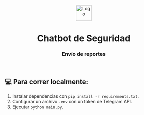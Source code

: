 <br>
<div align="center">
    <img width="50" src="https://pbs.twimg.com/profile_images/1436801567286611968/2zS5wmrz_400x400.jpg" alt="Logo">
    <h1>Chatbot de Seguridad</h1>
    <h3>Envío de reportes</h3>
</div>
<br>

## 💻 Para correr localmente:

1. Instalar dependencias con `pip install -r requirements.txt`.
2. Configurar un archivo `.env` con un token de Telegram API. 
3. Ejecutar `python main.py`.
